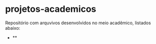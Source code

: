# projetos-academicos
Repositório com arquvivos desenvolvidos no meio acadêmico, listados abaixo:

  - **
